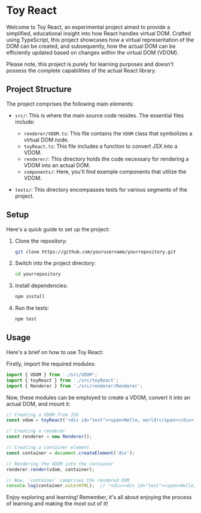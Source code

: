 # Toy React

Welcome to Toy React, an experimental project aimed to provide a simplified, educational insight into how React handles virtual DOM. Crafted using TypeScript, this project showcases how a virtual representation of the DOM can be created, and subsequently, how the actual DOM can be efficiently updated based on changes within the virtual DOM (VDOM).

Please note, this project is purely for learning purposes and doesn't possess the complete capabilities of the actual React library.

## Project Structure

The project comprises the following main elements:

- `src/`: This is where the main source code resides. The essential files include:
  - `renderer/VDOM.ts`: This file contains the `VDOM` class that symbolizes a virtual DOM node.
  - `toyReact.ts`: This file includes a function to convert JSX into a VDOM.
  - `renderer/`: This directory holds the code necessary for rendering a VDOM into an actual DOM.
  - `components/`: Here, you'll find example components that utilize the VDOM.

- `tests/`: This directory encompasses tests for various segments of the project.

## Setup

Here's a quick guide to set up the project:

1. Clone the repository:

   ```bash
   git clone https://github.com/yourusername/yourrepository.git
   ```

2. Switch into the project directory:

   ```bash
   cd yourrepository
   ```

3. Install dependencies:

   ```bash
   npm install
   ```

4. Run the tests:

   ```bash
   npm test
   ```

## Usage

Here's a brief on how to use Toy React:

Firstly, import the required modules:

```typescript
import { VDOM } from './src/VDOM';
import { toyReact } from './src/toyReact';
import { Renderer } from './src/renderer/Renderer';
```

Now, these modules can be employed to create a VDOM, convert it into an actual DOM, and mount it:

```typescript
// Creating a VDOM from JSX
const vdom = toyReact('<div id="test"><span>Hello, world!</span></div>');

// Creating a renderer
const renderer = new Renderer();

// Creating a container element
const container = document.createElement('div');

// Rendering the VDOM into the container
renderer.render(vdom, container);

// Now, `container` comprises the rendered DOM
console.log(container.outerHTML);  // "<div><div id="test"><span>Hello, world!</span></div></div>"
```

Enjoy exploring and learning! Remember, it's all about enjoying the process of learning and making the most out of it!